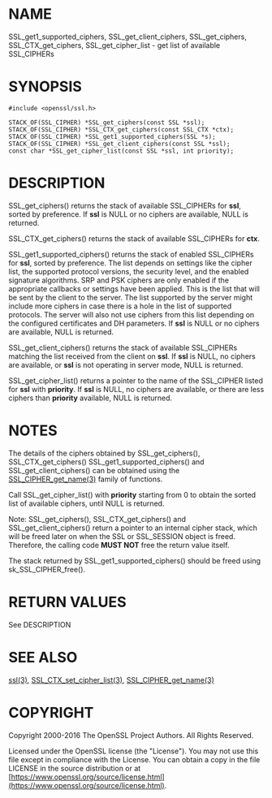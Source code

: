 # NAME

SSL\_get1\_supported\_ciphers, SSL\_get\_client\_ciphers,
SSL\_get\_ciphers, SSL\_CTX\_get\_ciphers, SSL\_get\_cipher\_list
\- get list of available SSL\_CIPHERs

# SYNOPSIS

    #include <openssl/ssl.h>

    STACK_OF(SSL_CIPHER) *SSL_get_ciphers(const SSL *ssl);
    STACK_OF(SSL_CIPHER) *SSL_CTX_get_ciphers(const SSL_CTX *ctx);
    STACK_OF(SSL_CIPHER) *SSL_get1_supported_ciphers(SSL *s);
    STACK_OF(SSL_CIPHER) *SSL_get_client_ciphers(const SSL *ssl);
    const char *SSL_get_cipher_list(const SSL *ssl, int priority);

# DESCRIPTION

SSL\_get\_ciphers() returns the stack of available SSL\_CIPHERs for **ssl**,
sorted by preference. If **ssl** is NULL or no ciphers are available, NULL
is returned.

SSL\_CTX\_get\_ciphers() returns the stack of available SSL\_CIPHERs for **ctx**.

SSL\_get1\_supported\_ciphers() returns the stack of enabled SSL\_CIPHERs for
**ssl**, sorted by preference.
The list depends on settings like the cipher list, the supported protocol
versions, the security level, and the enabled signature algorithms.
SRP and PSK ciphers are only enabled if the appropriate callbacks or settings
have been applied.
This is the list that will be sent by the client to the server.
The list supported by the server might include more ciphers in case there is a
hole in the list of supported protocols.
The server will also not use ciphers from this list depending on the
configured certificates and DH parameters.
If **ssl** is NULL or no ciphers are available, NULL is returned.

SSL\_get\_client\_ciphers() returns the stack of available SSL\_CIPHERs matching the
list received from the client on **ssl**. If **ssl** is NULL, no ciphers are
available, or **ssl** is not operating in server mode, NULL is returned.

SSL\_get\_cipher\_list() returns a pointer to the name of the SSL\_CIPHER
listed for **ssl** with **priority**. If **ssl** is NULL, no ciphers are
available, or there are less ciphers than **priority** available, NULL
is returned.

# NOTES

The details of the ciphers obtained by SSL\_get\_ciphers(), SSL\_CTX\_get\_ciphers()
SSL\_get1\_supported\_ciphers() and SSL\_get\_client\_ciphers() can be obtained using
the [SSL\_CIPHER\_get\_name(3)](http://man.he.net/man3/SSL_CIPHER_get_name) family of functions.

Call SSL\_get\_cipher\_list() with **priority** starting from 0 to obtain the
sorted list of available ciphers, until NULL is returned.

Note: SSL\_get\_ciphers(), SSL\_CTX\_get\_ciphers() and SSL\_get\_client\_ciphers()
return a pointer to an internal cipher stack, which will be freed later on when
the SSL or SSL\_SESSION object is freed.  Therefore, the calling code **MUST NOT**
free the return value itself.

The stack returned by SSL\_get1\_supported\_ciphers() should be freed using
sk\_SSL\_CIPHER\_free().

# RETURN VALUES

See DESCRIPTION

# SEE ALSO

[ssl(3)](http://man.he.net/man3/ssl), [SSL\_CTX\_set\_cipher\_list(3)](http://man.he.net/man3/SSL_CTX_set_cipher_list),
[SSL\_CIPHER\_get\_name(3)](http://man.he.net/man3/SSL_CIPHER_get_name)

# COPYRIGHT

Copyright 2000-2016 The OpenSSL Project Authors. All Rights Reserved.

Licensed under the OpenSSL license (the "License").  You may not use
this file except in compliance with the License.  You can obtain a copy
in the file LICENSE in the source distribution or at
[https://www.openssl.org/source/license.html](https://www.openssl.org/source/license.html).

